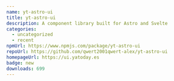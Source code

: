 ```yaml
---
name: yt-astro-ui
title: yt-astro-ui
description: A component library built for Astro and Svelte
categories:
  - uncategorized
  - recent
npmUrl: https://www.npmjs.com/package/yt-astro-ui
repoUrl: https://github.com/qwert2001qwert-alex/yt-astro-ui
homepageUrl: https://ui.yatoday.es
badge: new
downloads: 699
---
```


